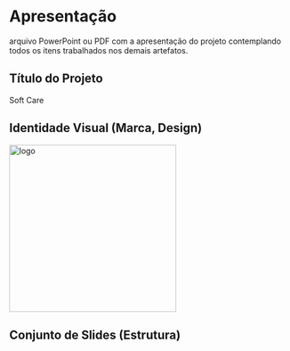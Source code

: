 # Apresentação


 arquivo PowerPoint ou PDF com a apresentação do projeto contemplando todos os itens trabalhados nos demais artefatos.

## Título do Projeto

Soft Care

## Identidade Visual (Marca, Design)

<img width="300" alt="logo" src="https://github.com/ICEI-PUC-Minas-PMV-ADS/pmv-ads-2023-2-e2-proj-int-t4-projeto-skincare/assets/93337008/bc0696c7-11be-488b-af06-144058e97cdb">


## Conjunto de Slides (Estrutura)

